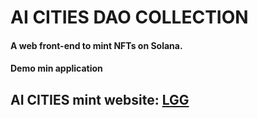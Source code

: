# AI CITIES DAO COLLECTION

#### A web front-end to mint NFTs on Solana.
#### Demo min application 
## AI CITIES mint website: <a href="https://aicities.vercel.app" target="_blank">LGG</a>

